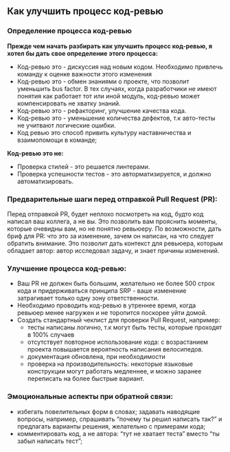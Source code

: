 ## Как улучшить процесс код-ревью

### Определение процесса код-ревью
**Прежде чем начать разбирать как улучшить процесс код-ревью, я хотел бы дать свое определение этого процесса:**
- Код-ревью это - дискуссия над новым кодом. Необходимо привлечь команду к оценке важности этого изменения
- Код-ревью это - обмен знаниями о проекте, что позволит уменьшить bus factor. В тех случаях, когда разработчики не имеют понятия как работает тот или иной модуль, код-ревью может компенсировать не хватку знаний.
- Код-ревью это - рефакторинг, улучшение качества кода.
- Код-ревью это - уменьшение количества дефектов, т.к авто-тесты не учитвают логические ошибки.
- Код ревью это способ привить культуру наставничества и взаимопомощи в команде;

**Код-ревью это не:**
- Проверка стилей - это решается линтерами.
- Проверка успешности тестов - это авторматизируется, и должно автоматизировать.

### Предварительные шаги перед отправкой Pull Request (PR):
Перед отправкой PR, будет неплохо посмотреть на код, будто код написал ваш коллега, а не вы. Это позволить вам прояснить моменты, которые очевидны вам, но не понятно ревьюеру.
По возможности, дать бриф для PR: что это за изменение, зачем он написан, на что следует обратить внимание. Это позволит дать контекст для ревьюера, которым обладает автор: автор исследовал задачу, и знает причины изменений.

### Улучшение процесса код-ревью: 
- Ваш PR не должен быть большим, желательно не более 500 строк кода и придерживаться принципа SRP - ваше изменение затрагивает только одну зону ответственности. 
- Необходимо проводить код-ревью в утреннее время, когда ревьюер менее нагружен и не торопится поскорее уйти домой.
- Создать стандартный чеклист для проверки Pull Request, например:
  - тесты написаны логично, т.к могут быть тесты, которые проходят в 100% случаев
  - отсутствует повторное использование кода: с возрастанием проекта повышается вероятность написания велосипедов.
  - документация обновлена, при необходимости
  - проверка на производительность: некоторые языковые конструкции могут работать медленнее, и можно заранее переписать на более быстрые вариант.

### Эмоциональные аспекты при обратной связи:
- избегать повелительных форм в словах; задавать наводящие вопросы, например, спрашивать “почему ты решил написать так?” и предлагать варианты решения, желательно с примерами кода;
- комментировать код, а не автора: “тут не хватает теста” вместо “ты забыл написать тест”;
